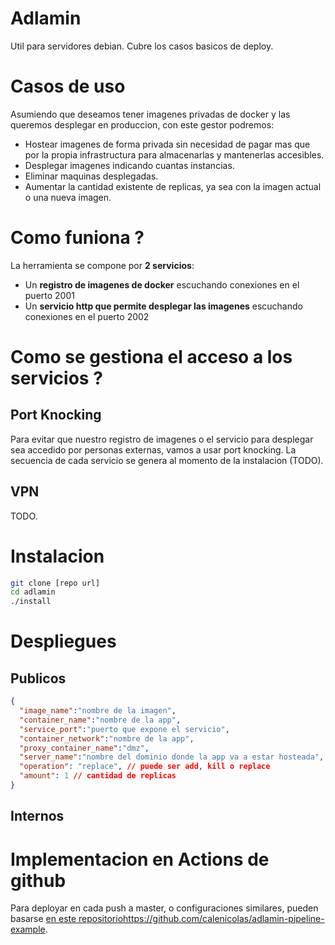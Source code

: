 # Adlamin

Util para servidores debian.
Cubre los casos basicos de deploy.

# Casos de uso

Asumiendo que deseamos tener imagenes privadas de docker y las queremos desplegar en produccion, con este gestor podremos:

- Hostear imagenes de forma privada sin necesidad de pagar mas que por la propia infrastructura para almacenarlas y mantenerlas accesibles.
- Desplegar imagenes indicando cuantas instancias.
- Eliminar maquinas desplegadas.
- Aumentar la cantidad existente de replicas, ya sea con la imagen actual o una nueva imagen.

# Como funiona ?

La herramienta se compone por **2 servicios**:

- Un **registro de imagenes de docker** escuchando conexiones en el puerto 2001
- Un **servicio http que permite desplegar las imagenes** escuchando conexiones en el puerto 2002

# Como se gestiona el acceso a los servicios ?

## Port Knocking

Para evitar que nuestro registro de imagenes o el servicio para desplegar sea accedido por personas externas, vamos a usar port knocking.
La secuencia de cada servicio se genera al momento de la instalacion (TODO).

## VPN
TODO.

# Instalacion

```bash
git clone [repo url]
cd adlamin
./install
```

# Despliegues

## Publicos

```json
{
  "image_name":"nombre de la imagen",
  "container_name":"nombre de la app",
  "service_port":"puerto que expone el servicio",
  "container_network":"nombre de la app",
  "proxy_container_name":"dmz",
  "server_name":"nombre del dominio donde la app va a estar hosteada",
  "operation": "replace", // puede ser add, kill o replace
  "amount": 1 // cantidad de replicas
}
```

## Internos

# Implementacion en Actions de github

Para deployar en cada push a master, o configuraciones similares, pueden basarse [en este repositorio](https://github.com/calenicolas/adlamin-pipeline-example)https://github.com/calenicolas/adlamin-pipeline-example.

